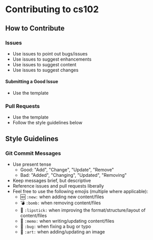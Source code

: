 # Contributing to cs102

## How to Contribute
### Issues
* Use issues to point out bugs/issues
* Use issues to suggest enhancements
* Use issues to suggest content
* Use issues to suggest changes

#### Submitting a Good Issue
* Use the template

### Pull Requests
* Use the template
* Follow the style guidelines below

## Style Guidelines
### Git Commit Messages
* Use present tense
    * Good: "Add", "Change", "Update", "Remove"
    * Bad: "Added", "Changing", "Updated", "Removing"
* Keep messages brief, but descriptive
* Reference issues and pull requests liberally
* Feel free to use the following emojis (multiple where applicable):
    * :new: `:new:` when adding new content/files
    * :bomb: `:bomb:` when removing content/files    
    * :lipstick: `:lipstick:` when improving the format/structure/layout of content/files
    * :memo: `:memo:` when writing/updating content/files
    * :bug: `:bug:` when fixing a bug or typo
    * :art: `:art:` when adding/updating an image
  